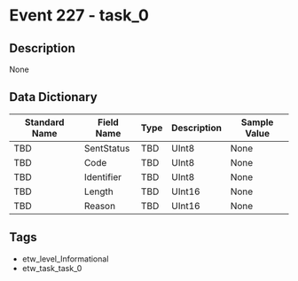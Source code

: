 # Event 227 - task_0

## Description
None

## Data Dictionary
|Standard Name|Field Name|Type|Description|Sample Value|
|---|---|---|---|---|
|TBD|SentStatus|TBD|UInt8|None|None|
|TBD|Code|TBD|UInt8|None|None|
|TBD|Identifier|TBD|UInt8|None|None|
|TBD|Length|TBD|UInt16|None|None|
|TBD|Reason|TBD|UInt16|None|None|

## Tags
* etw_level_Informational
* etw_task_task_0